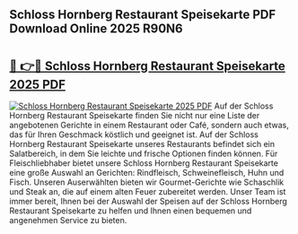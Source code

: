 ## Schloss Hornberg Restaurant Speisekarte PDF Download Online 2025 R90N6

# <h2><a href="http://gc9eb2b.nevu.top/?p=Schloss+Hornberg+Restaurant+Speisekarte">🔗 👉🔴 Schloss Hornberg Restaurant Speisekarte 2025 PDF</a></h2>

[![Schloss Hornberg Restaurant Speisekarte 2025 PDF](https://i.imgur.com/dBaPXMq.png)](http://gc9eb2b.nevu.top/?p=Schloss+Hornberg+Restaurant+Speisekarte)
Auf der Schloss Hornberg Restaurant Speisekarte finden Sie nicht nur eine Liste der angebotenen Gerichte in einem Restaurant oder Café, sondern auch etwas, das für Ihren Geschmack köstlich und geeignet ist. Auf der Schloss Hornberg Restaurant Speisekarte unseres Restaurants befindet sich ein Salatbereich, in dem Sie leichte und frische Optionen finden können. Für Fleischliebhaber bietet unsere Schloss Hornberg Restaurant Speisekarte eine große Auswahl an Gerichten: Rindfleisch, Schweinefleisch, Huhn und Fisch. Unseren Auserwählten bieten wir Gourmet-Gerichte wie Schaschlik und Steak an, die auf einem alten Feuer zubereitet werden. Unser Team ist immer bereit, Ihnen bei der Auswahl der Speisen auf der Schloss Hornberg Restaurant Speisekarte zu helfen und Ihnen einen bequemen und angenehmen Service zu bieten.
